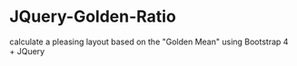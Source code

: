 # JQuery-Golden-Ratio
calculate a pleasing layout based on the "Golden Mean" using Bootstrap 4 + JQuery
